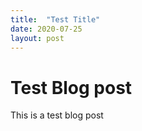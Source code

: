 ```yaml
---
title:  "Test Title"
date: 2020-07-25
layout: post
---
```


# Test Blog post

This is a test blog post
